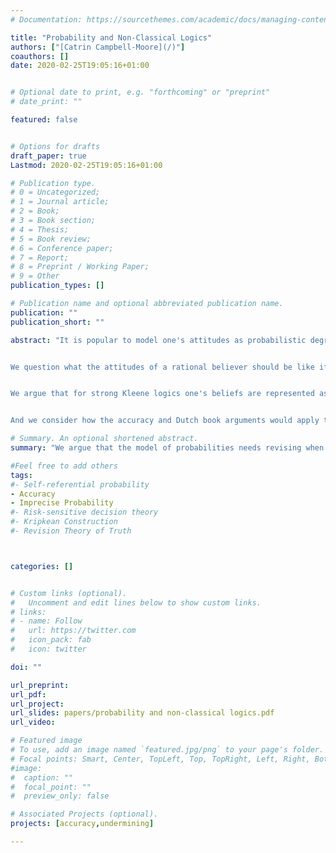 ```yaml
---
# Documentation: https://sourcethemes.com/academic/docs/managing-content/

title: "Probability and Non-Classical Logics"
authors: ["[Catrin Campbell-Moore](/)"]
coauthors: []
date: 2020-02-25T19:05:16+01:00


# Optional date to print, e.g. "forthcoming" or "preprint"
# date_print: ""

featured: false


# Options for drafts
draft_paper: true
Lastmod: 2020-02-25T19:05:16+01:00

# Publication type.
# 0 = Uncategorized;
# 1 = Journal article;
# 2 = Book;
# 3 = Book section;
# 4 = Thesis;
# 5 = Book review;
# 6 = Conference paper;
# 7 = Report;
# 8 = Preprint / Working Paper;
# 9 = Other
publication_types: []

# Publication name and optional abbreviated publication name.
publication: ""
publication_short: ""

abstract: "It is popular to model one's attitudes as probabilistic degrees of belief; and various arguments are given for this, such as the Dutch book argument or accuracy argument. However, this model and the corresponding justifications assume classical logic; e.g. someone should have degree of belief 1 that the wall is either red or not red -- but perhaps the wall is vaguely red and some alternative attitude should be allowed.


We question what the attitudes of a rational believer should be like if the underlying logic is non-classical. And we argue that we need to more radically revise the picture of probabilistic belief, they should no longer simply assign numerical values to sentences.


We argue that for strong Kleene logics one's beliefs are represented as a pair of numerical values, and for supervaluational logic, one should adopt sets of probabilities, i.e. so-called imprecise probabilities.


And we consider how the accuracy and Dutch book arguments would apply to these alternative models of belief. "

# Summary. An optional shortened abstract.
summary: "We argue that the model of probabilities needs revising when non-classical logics are considered. For strong-Kleene logic we suggest a belief-pair, and for supervaluational logic adopt imprecise probability."

#Feel free to add others
tags:
#- Self-referential probability
- Accuracy
- Imprecise Probability
#- Risk-sensitive decision theory
#- Kripkean Construction
#- Revision Theory of Truth



categories: []


# Custom links (optional).
#   Uncomment and edit lines below to show custom links.
# links:
# - name: Follow
#   url: https://twitter.com
#   icon_pack: fab
#   icon: twitter

doi: ""

url_preprint:
url_pdf:
url_project:
url_slides: papers/probability and non-classical logics.pdf
url_video:

# Featured image
# To use, add an image named `featured.jpg/png` to your page's folder.
# Focal points: Smart, Center, TopLeft, Top, TopRight, Left, Right, BottomLeft, Bottom, BottomRight.
#image:
#  caption: ""
#  focal_point: ""
#  preview_only: false

# Associated Projects (optional).
projects: [accuracy,undermining]

---
```

